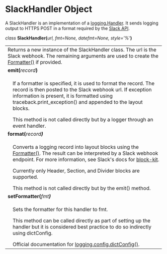 # SlackHandler Object
A SlackHandler is an implementation of a [logging.Handler](https://docs.python.org/3/library/logging.html#handler-objects). It sends logging output to HTTPS POST in a format required by the [Slack API](https://api.slack.com/).

_class_ **SlackHandler(**_url, fmt=None, datefmt=None, style='%'_**)**

<table class="docs">
    <tr>
        <td colspan=2>
            Returns a new instance of the SlackHandler class. The url is the Slack webhook. The remaining arguments are used to create the <a href='https://docs.python.org/3/library/logging.html#logging.Formatter'>Formatter()</a> if provided.
        </td>
    </tr>
    <tr>
        <td colspan=2><b>emit(</b><em>record</em><b>)</b></td>
    </tr>
    <tr >
        <td class="indent"></td>
        <td>
            <p>
                If a formatter is specified, it is used to format the record. The record is then posted to the Slack webhook url. If exception information is present, it is formatted using traceback.print_exception() and appended to the layout blocks.
            </p>
            This method is not called directly but by a logger through an event handler.
        </td>
    </tr>
    <tr>
        <td colspan=2><b>format(</b><em>record</i><b>)</b></td>
    </tr>
    <tr >
        <td class="indent"></td>
        <td>
            <p>
                Converts a logging record into layout blocks using the <a href='https://docs.python.org/3/library/logging.html#logging.Formatter'>Formatter()</a>. The result can be interpreted by a Slack webhook endpoint. For more information, see Slack's docs for <a href='https://api.slack.com/reference/block-kit/'>block-kit</a>.
            </p>
            <p>Currently only Header, Section, and Divider blocks are supported.</p>
            This method is not called directly but by the emit() method.
        </td>
    </tr>
    <tr>
        <td colspan=2><b>setFormatter(</b><em>fmt</i><b>)</b></td>
    </tr>
    <tr >
        <td class="indent"></td>
        <td>
            <p>Sets the formatter for this handler to fmt.</p>
            <p>
                This method can be called directly as part of setting up the handler but it is considered best practice to do so indirectly using dictConfig.
            </p>
            Official documentation for <a href='https://docs.python.org/3/library/logging.config.html#configuration-dictionary-schema'>logging.config.dictConfig()</a>.
        </td>
    </tr>
</table>